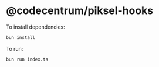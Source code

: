 # @codecentrum/piksel-hooks

To install dependencies:

```bash
bun install
```

To run:

```bash
bun run index.ts
```
